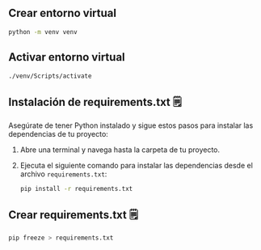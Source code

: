 ## Crear entorno virtual
```bash
python -m venv venv
```

## Activar entorno virtual
```bash
./venv/Scripts/activate
```

## Instalación de requirements.txt 🗒️

Asegúrate de tener Python instalado y sigue estos pasos para instalar las dependencias de tu proyecto:

1. Abre una terminal y navega hasta la carpeta de tu proyecto.

2. Ejecuta el siguiente comando para instalar las dependencias desde el archivo `requirements.txt`:

   ```bash
   pip install -r requirements.txt
   ```



## Crear requirements.txt 🗒️

   ```bash
   pip freeze > requirements.txt
   ```